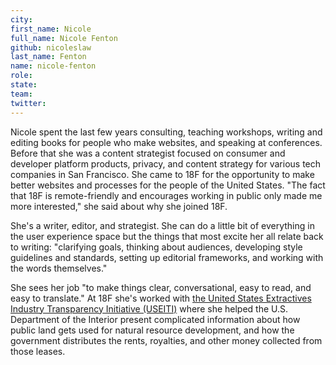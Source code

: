 ```yaml
---
city:
first_name: Nicole
full_name: Nicole Fenton
github: nicoleslaw
last_name: Fenton
name: nicole-fenton
role:
state:
team:
twitter:
---
```

Nicole spent the last few years consulting, teaching workshops, writing and editing books for people who make websites, and speaking at conferences. Before that she was a content strategist focused on consumer and developer platform products, privacy, and content strategy for various tech companies in San Francisco. She came to 18F for the opportunity to make better websites and processes for the people of the United States. "The fact that 18F is remote-friendly and encourages working in public only made me more interested," she said about why she joined 18F.

She's a writer, editor, and strategist. She can do a little bit of everything in the user experience space but the things that most excite her all relate back to writing: "clarifying goals, thinking about audiences, developing style guidelines and standards, setting up editorial frameworks, and working with the words themselves."

She sees her job "to make things clear, conversational, easy to read, and easy to translate." At 18F she's worked with [the United States Extractives Industry Transparency Initiative (USEITI)](https://useiti.doi.gov) where she helped the U.S. Department of the Interior present complicated information about how public land gets used for natural resource development, and how the government distributes the rents, royalties, and other money collected from those leases.
